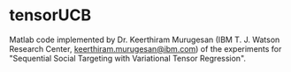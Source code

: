 # tensorUCB

Matlab code implemented by Dr. Keerthiram Murugesan (IBM T. J. Watson Research Center, keerthiram.murugesan@ibm.com)  of the experiments for "Sequential Social Targeting with Variational Tensor Regression".
